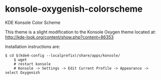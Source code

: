 konsole-oxygenish-colorscheme
=============================

KDE Konsole Color Scheme

This theme is a slight modification to the Konsole Oxygen theme located at:
http://kde-look.org/content/show.php?content=86353

Installation instructions are:

    $ cd $(kde4-config --localprefix)/share/apps/konsole/
		$ wget 
		# restart konsole
		# Konsole -> Settings -> Edit Current Profile -> Appearance -> select Oxygenish




